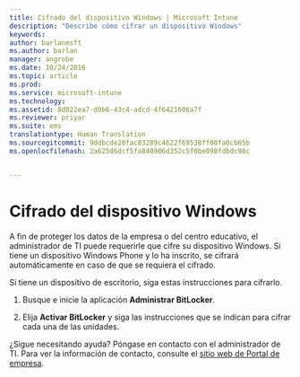 ```yaml
---
title: Cifrado del dispositivo Windows | Microsoft Intune
description: "Describe cómo cifrar un dispositivo Windows"
keywords: 
author: barlanmsft
ms.author: barlan
manager: angrobe
ms.date: 10/24/2016
ms.topic: article
ms.prod: 
ms.service: microsoft-intune
ms.technology: 
ms.assetid: 8d022ea7-d9b6-43c4-adcd-4f6421606a7f
ms.reviewer: priyar
ms.suite: ems
translationtype: Human Translation
ms.sourcegitcommit: 9ddbcde20fac83289c4622f69538ff00fa0cb65b
ms.openlocfilehash: 2a625d6dcf5fa840906d352c5f0be098fdbdc98c


---
```



# <a name="encrypt-your-windows-device"></a>Cifrado del dispositivo Windows

A fin de proteger los datos de la empresa o del centro educativo, el administrador de TI puede requerirle que cifre su dispositivo Windows. Si tiene un dispositivo Windows Phone y lo ha inscrito, se cifrará automáticamente en caso de que se requiera el cifrado.

Si tiene un dispositivo de escritorio, siga estas instrucciones para cifrarlo.

1.  Busque e inicie la aplicación **Administrar BitLocker**.

2.  Elija **Activar BitLocker** y siga las instrucciones que se indican para cifrar cada una de las unidades.

¿Sigue necesitando ayuda? Póngase en contacto con el administrador de TI. Para ver la información de contacto, consulte el [sitio web de Portal de empresa](http://portal.manage.microsoft.com).



<!--HONumber=Nov16_HO1-->


